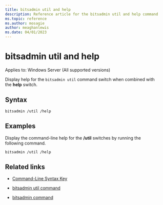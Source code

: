 ```yaml
---
title: bitsadmin util and help
description: Reference article for the bitsadmin util and help command that displays the command-line usage for the /util switches.
ms.topic: reference
ms.author: mosagie
author: meaghanlewis
ms.date: 04/01/2023
---
```


# bitsadmin util and help

Applies to: Windows Server (All supported versions)

Display help for the `bitsadmin util` command switch when combined with the **help** switch.

## Syntax

```
bitsadmin /util /help
```

## Examples

Display the command-line help for the **/util** switches by running the following command.

```CLI
bitsadmin /util /help
```

## Related links

- [Command-Line Syntax Key](command-line-syntax-key.md)

- [bitsadmin util command](bitsadmin-util.md)

- [bitsadmin command](bitsadmin.md)
